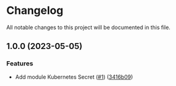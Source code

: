 # Changelog

All notable changes to this project will be documented in this file.

## 1.0.0 (2023-05-05)


### Features

* Add module Kubernetes Secret ([#1](https://github.com/cloud-labs-infra/terraform-kubernetes-secret/issues/1)) ([3416b09](https://github.com/cloud-labs-infra/terraform-kubernetes-secret/commit/3416b094ec21e07d6fee65a25578e0c86378b36a))
